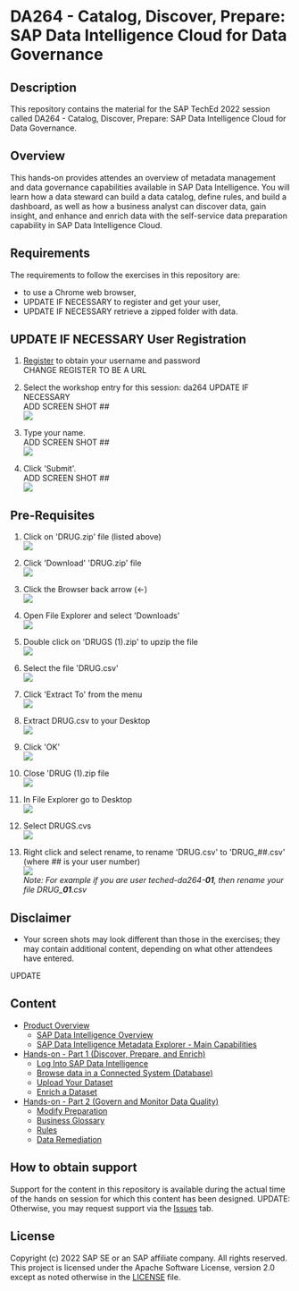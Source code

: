# DA264 - Catalog, Discover, Prepare: SAP Data Intelligence Cloud for Data Governance

## Description

This repository contains the material for the SAP TechEd 2022 session called DA264 - Catalog, Discover, Prepare: SAP Data Intelligence Cloud for Data Governance.

## Overview

This hands-on provides attendes an overview of metadata management and data governance capabilities available in SAP Data Intelligence. You will learn how a data steward can build a data catalog, define rules, and build a dashboard, as well as how a business analyst can discover data, gain insight, and enhance and enrich data with the self-service data preparation capability in SAP Data Intelligence Cloud.

## Requirements

The requirements to follow the exercises in this repository are:
* to use a Chrome web browser,
* UPDATE IF NECESSARY to register and get your user,
* UPDATE IF NECESSARY retrieve a zipped folder with data.

## UPDATE IF NECESSARY User Registration

1. [Register](https://workshop_registration.cfapps.eu10.hana.ondemand.com/register/dat163-2_new) to obtain your username and password
<br> CHANGE REGISTER TO BE A URL

2. Select the workshop entry for this session: da264 UPDATE IF NECESSARY
<br>ADD SCREEN SHOT
##<br>![](/exercises/ex0/images/Ex00_Registration_01b.png_new)

3. Type your name.
<br>ADD SCREEN SHOT
##<br>![](/exercises/ex0/images/Ex00_Registration_02b.png_new)

4. Click 'Submit'.
<br>ADD SCREEN SHOT
##<br>![](/exercises/ex0/images/Ex00_Registration_03b.png_new)

## Pre-Requisites

1. Click on 'DRUG.zip' file (listed above)
<br>![](/exercises/ex0/images/Ex00_Part01_01_add_new.png)

2. Click 'Download' 'DRUG.zip' file
<br>![](/exercises/ex0/images/Ex00_Part01_02_add_new.png)

3. Click the Browser back arrow (<-)
<br>![](/exercises/ex0/images/Ex00_Part01_03.png)

4. Open File Explorer and select 'Downloads'
<br>![](/exercises/ex0/images/Ex00_Part01_01_add_new_DownloadFolder.png)

5. Double click on 'DRUGS (1).zip' to upzip the file
<br>![](/exercises/ex0/images/Ex00_Part01_01_add_new_blur.png)

6. Select the file 'DRUG.csv'
<br>![](/exercises/ex0/images/Ex00_Part01_01_add_new_SelectZip.png)

7. Click 'Extract To' from the menu
<br>![](/exercises/ex0/images/Ex00_Part01_01_add_new_extract.png)

8. Extract DRUG.csv to your Desktop
<br>![](/exercises/ex0/images/Ex00_Part01_01_add_new_SelectZip_1.png)

9. Click 'OK'
<br>![](/exercises/ex0/images/Ex00_Part01_01_add_new_SelectOK.png)

10. Close 'DRUG (1).zip file
<br>![](/exercises/ex0/images/Ex00_Part01_01_add_new_CloseZip.png)

12. In File Explorer go to Desktop
<br>![](/exercises/ex0/images/Ex00_Part01_01_add_new_GoToDesktop.png)

13. Select DRUGS.cvs
<br>![](/exercises/ex0/images/Ex00_Part01_01_add_new_Select4RenameDrugs.png)

14. Right click and select rename, to rename 'DRUG.csv' to 'DRUG_##.csv' (where ## is your user number)
<br>![](/exercises/ex0/images/Ex00_Part01_01_add_new_RenameDRUG.png)
<br>*Note: For example if you are user teched-da264-**01**, then rename your file DRUG_**01**.csv*

## Disclaimer
- Your screen shots may look different than those in the exercises; they may contain additional content, depending on what other attendees have entered.

UPDATE
## Content
- [Product Overview](exercises/ex0/)
    - [SAP Data Intelligence Overview](exercises/ex0#sap-data-intelligence---overview)
    - [SAP Data Intelligence Metadata Explorer - Main Capabilities](exercises/ex0#sap-data-intelligence-metadata-explorer---main-capabilities)
- [Hands-on - Part 1 (Discover, Prepare, and Enrich)](exercises/ex1/)
    - [Log Into SAP Data Intelligence](exercises/ex1#log-into-sap-data-intelligence)
    - [Browse data in a Connected System (Database)](exercises/ex1#browse-data-in-a-connected-system-database)
    - [Upload Your Dataset](exercises/ex1#upload-your-dataset)
    - [Enrich a Dataset](exercises/ex1#enrich-dataset-and-isolate-data-quality-issues)
- [Hands-on - Part 2 (Govern and Monitor Data Quality)](exercises/ex2/)
    - [Modify Preparation](exercises/ex2#modify-preparation)
    - [Business Glossary](exercises/ex2#business-glossary)
    - [Rules](exercises/ex2#rules)
    - [Data Remediation](exercises/ex2#data-remediation)

## How to obtain support

Support for the content in this repository is available during the actual time of the hands on session for which this content has been designed. 
UPDATE: Otherwise, you may request support via the [Issues](../../issues) tab.

## License
Copyright (c) 2022 SAP SE or an SAP affiliate company. All rights reserved. This project is licensed under the Apache Software License, version 2.0 except as noted otherwise in the [LICENSE](LICENSES/Apache-2.0.txt) file.
